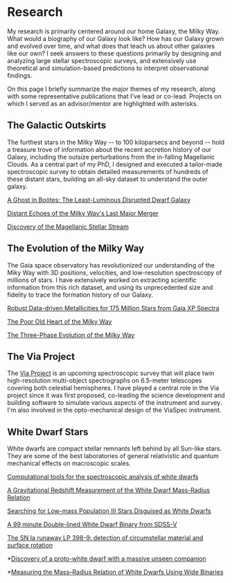 <h1 id="Research">Research</h1>

My research is primarily centered around our home Galaxy, the Milky Way. What would a biography of our Galaxy look like? How has our Galaxy grown and evolved over time, and what does that teach us about other galaxies like our own? I seek answers to these questions primarily by designing and analyzing large stellar spectroscopic surveys, and extensively use theoretical and simulation-based predictions to interpret observational findings. 

On this page I briefly summarize the major themes of my research, along with some representative publications that I've lead or co-lead. Projects on which I served as an advisor/mentor are highlighted with asterisks.

<h2 id="oh">The Galactic Outskirts</h2>

The furthest stars in the Milky Way -- to 100 kiloparsecs and beyond -- hold a treasure trove of information about the recent accretion history of our Galaxy, including the outsize perturbations from the in-falling Magellanic Clouds. 
As a central part of my PhD, I designed and executed a tailor-made spectroscopic survey to obtain detailed measurements of hundreds of these distant stars, building an all-sky dataset to understand the outer galaxy. 

[A Ghost in Boötes: The Least-Luminous Disrupted Dwarf Galaxy](https://ui.adsabs.harvard.edu/abs/2022ApJ...940..127C/abstract)

[Distant Echoes of the Milky Way's Last Major Merger](https://ui.adsabs.harvard.edu/abs/2023ApJ...951...26C/abstract)

[Discovery of the Magellanic Stellar Stream](https://ui.adsabs.harvard.edu/abs/2023ApJ...956..110C/abstract)


<h2 id="oh">The Evolution of the Milky Way</h2>

The Gaia space observatory has revolutionized our understanding of the Miky Way with 3D positions, velocities, and low-resolution spectroscopy of millions of stars. I have extensively worked on extracting scientific information from this rich dataset, and using its unprecedented size and fidelity to trace the formation history of our Galaxy. 

[Robust Data-driven Metallicities for 175 Million Stars from Gaia XP Spectra](https://ui.adsabs.harvard.edu/abs/2023ApJS..267....8A/abstract)

[The Poor Old Heart of the Milky Way](https://ui.adsabs.harvard.edu/abs/2022ApJ...941...45R/abstract)

[The Three-Phase Evolution of the Milky Way](https://ui.adsabs.harvard.edu/abs/2023arXiv231013050C/abstract)


<h2 id="oh">The Via Project</h2>

The [Via Project](https://github.com/via-project/) is an upcoming spectroscopic survey that will place twin high-resolution multi-object spectrographs on 6.5-meter telescopes covering both celestial hemispheres. I have played a central role in the Via project since it was first proposed, co-leading the science development and building software to simulate various aspects of the instrument and survey. I'm also involved in the opto-mechanical design of the ViaSpec instrument. 

<h2 id="oh">White Dwarf Stars</h2>

White dwarfs are compact stellar remnants left behind by all Sun-like stars. They are some of the best laboratories of general relativistic and quantum mechanical effects on macroscopic scales. 

[Computational tools for the spectroscopic analysis of white dwarfs](https://ui.adsabs.harvard.edu/abs/2020MNRAS.497.2688C/abstract)

[A Gravitational Redshift Measurement of the White Dwarf Mass-Radius Relation](https://ui.adsabs.harvard.edu/abs/2020ApJ...899..146C/abstract)

[Searching for Low-mass Population III Stars Disguised as White Dwarfs](https://ui.adsabs.harvard.edu/abs/2021AJ....161..197C/abstract)

[A 99 minute Double-lined White Dwarf Binary from SDSS-V](https://ui.adsabs.harvard.edu/abs/2021ApJ...921..160C/abstract)

[The SN Ia runaway LP 398-9: detection of circumstellar material and surface rotation](https://ui.adsabs.harvard.edu/abs/2022MNRAS.512.6122C/abstract)

\*[Discovery of a proto-white dwarf with a massive unseen companion](https://ui.adsabs.harvard.edu/abs/2023arXiv231016313A/abstract)

\*[Measuring the Mass–Radius Relation of White Dwarfs Using Wide Binaries](https://ui.adsabs.harvard.edu/abs/2024ApJ...963...17A/abstract)